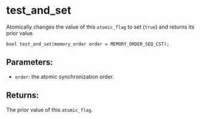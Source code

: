 # test_and_set
Atomically changes the value of this `atomic_flag` to set (`true`) and returns its prior value.

```nvgt
bool test_and_set(memory_order order = MEMORY_ORDER_SEQ_CST);
```

## Parameters:
* `order`: the atomic synchronization order.

## Returns:
The prior value of this `atomic_flag`.
